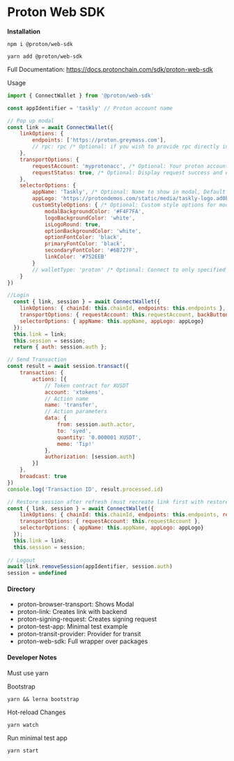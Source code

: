 # Proton Web SDK

**Installation**
```
npm i @proton/web-sdk
```
```
yarn add @proton/web-sdk
```

Full Documentation:
https://docs.protonchain.com/sdk/proton-web-sdk

Usage
```javascript
import { ConnectWallet } from '@proton/web-sdk'

const appIdentifier = 'taskly' // Proton account name

// Pop up modal
const link = await ConnectWallet({
    linkOptions: {
        endpoints: ['https://proton.greymass.com'],
        // rpc: rpc /* Optional: if you wish to provide rpc directly instead of endpoints */
    },
    transportOptions: {
        requestAccount: 'myprotonacc', /* Optional: Your proton account */
        requestStatus: true, /* Optional: Display request success and error messages, Default true */
    },
    selectorOptions: {
        appName: 'Taskly', /* Optional: Name to show in modal, Default 'app' */
        appLogo: 'https://protondemos.com/static/media/taskly-logo.ad0bfb0f.svg', /* Optional: Logo to show in modal */
        customStyleOptions: { /* Optional: Custom style options for modal */
            modalBackgroundColor: '#F4F7FA',
            logoBackgroundColor: 'white',
            isLogoRound: true,
            optionBackgroundColor: 'white',
            optionFontColor: 'black',
            primaryFontColor: 'black',
            secondaryFontColor: '#6B727F',
            linkColor: '#752EEB'
        }
        // walletType: 'proton' /* Optional: Connect to only specified wallet (e.g. 'proton', 'anchor') */
    }
})

//Login
  const { link, session } = await ConnectWallet({
    linkOptions: { chainId: this.chainId, endpoints: this.endpoints },
    transportOptions: { requestAccount: this.requestAccount, backButton: true },
    selectorOptions: { appName: this.appName, appLogo: appLogo}
  });
  this.link = link;
  this.session = session;
  return { auth: session.auth };

// Send Transaction
const result = await session.transact({
    transaction: {
        actions: [{
            // Token contract for XUSDT
            account: 'xtokens',
            // Action name
            name: 'transfer',
            // Action parameters
            data: {
                from: session.auth.actor,
                to: 'syed',
                quantity: '0.000001 XUSDT',
                memo: 'Tip!'
            },
            authorization: [session.auth]
        }]
    },
    broadcast: true
})
console.log('Transaction ID', result.processed.id)

// Restore session after refresh (must recreate link first with restoreSession as true)
const { link, session } = await ConnectWallet({
    linkOptions: { chainId: this.chainId, endpoints: this.endpoints, restoreSession: true},
    transportOptions: { requestAccount: this.requestAccount },
    selectorOptions: { appName: this.appName, appLogo: appLogo}
  });
  this.link = link;
  this.session = session;
      
// Logout
await link.removeSession(appIdentifier, session.auth)
session = undefined
```

#### Directory
- proton-browser-transport: Shows Modal
- proton-link: Creates link with backend
- proton-signing-request: Creates signing request
- proton-test-app: Minimal test example
- proton-transit-provider: Provider for transit
- proton-web-sdk: Full wrapper over packages

#### Developer Notes
Must use yarn

Bootstrap
```
yarn && lerna bootstrap
```

Hot-reload Changes
```
yarn watch
```

Run minimal test app
```
yarn start
```
